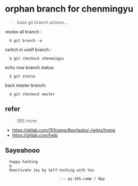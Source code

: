 # orphan branch for chenmingyu
> base git branch actions...
 
  review all branch :
 
      $ git branch -a
 
  switch in uself branch :
 
      $ git checkout chenmingyu
 
  echo now branch status:
 
      $ git status
 
  back master branch:
 
      $ git checkout master
 
## refer
> SEE more:
 
- https://gitlab.com/101camp/8py/tasks/-/wikis/home
- https://gitlab.com/help
 
## Sayeahooo
 
      happy hacking
      &
      Reactivate Joy by Self-teching with You
 
                             --- py.101.camp / 8py
 
 
